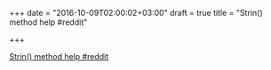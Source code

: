 +++
date = "2016-10-09T02:00:02+03:00"
draft = true
title = "Strin() method help  #reddit"

+++

<p><a href="https://t.co/m1ZHgPVOcs">Strin() method help  #reddit</a></p>
